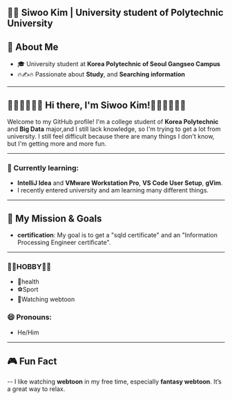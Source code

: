 ## 👨‍🎓 Siwoo Kim | University student of Polytechnic University

🙊 **About Me**
--
- 🎓 University student at **Korea Polytechnic of Seoul Gangseo Campus**
- 🔥✍🔥 Passionate about **Study**, and **Searching information**
  
---

🎉🎉🎉🙌🙌🙌 **Hi there, I'm Siwoo Kim!**🙌🙌🙌🎉🎉🎉
--

Welcome to my GitHub profile! I'm a college student of **Korea Polytechnic** and **Big Data** major,and I still lack knowledge, so I'm trying to get a lot from university. I still feel difficult because there are many things I don't know, but I'm getting more and more fun.

---

### 🌱 Currently learning:
- **IntelliJ Idea** and **VMware Workstation Pro**, **VS Code User Setup**, **gVim**.
- I recently entered university and am learning many different things.

---

## 🎯 My Mission & Goals

- **certification**: My goal is to get a "sqld certificate" and an "Information Processing Engineer certificate".
  

---


### 🐬🐬HOBBY🐬🐬
* 💪health
* ⚽Sport
* 📖Watching webtoon



### 😄 Pronouns:
- He/Him

---

## 🎮 Fun Fact
--
I like watching **webtoon** in my free time, especially **fantasy webtoon**. It’s a great way to relax.
